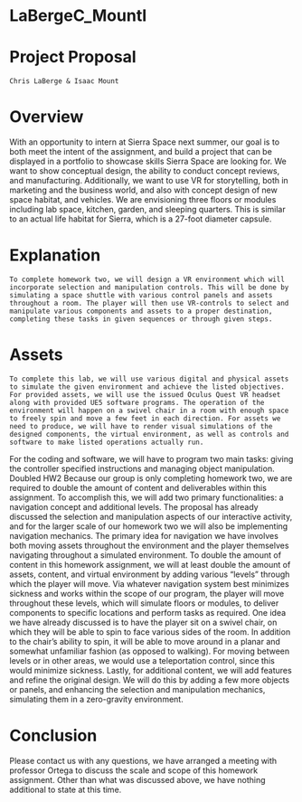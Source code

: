 # LaBergeC_MountI

# Project Proposal
	Chris LaBerge & Isaac Mount

# Overview
With an opportunity to intern at Sierra Space next summer, our goal is to both meet the intent of the assignment, and build a project that can be displayed in a portfolio to showcase skills Sierra Space are looking for. We want to show conceptual design, the ability to conduct concept reviews, and manufacturing. Additionally, we want to use VR for storytelling, both in marketing and the business world, and also with concept design of new space habitat, and vehicles. We are envisioning  three floors or modules including lab space, kitchen, garden, and sleeping quarters. This is similar to an actual life habitat for Sierra, which is a 27-foot diameter capsule.

# Explanation
	To complete homework two, we will design a VR environment which will incorporate selection and manipulation controls. This will be done by simulating a space shuttle with various control panels and assets throughout a room. The player will then use VR-controls to select and manipulate various components and assets to a proper destination, completing these tasks in given sequences or through given steps.

# Assets
	To complete this lab, we will use various digital and physical assets to simulate the given environment and achieve the listed objectives.
	For provided assets, we will use the issued Oculus Quest VR headset along with provided UE5 software programs. The operation of the environment will happen on a swivel chair in a room with enough space to freely spin and move a few feet in each direction. For assets we need to produce, we will have to render visual simulations of the designed components, the virtual environment, as well as controls and software to make listed operations actually run.
For the coding and software, we will have to program two main tasks: giving the controller specified instructions and managing object manipulation.
Doubled HW2
	Because our group is only completing homework two, we are required to double the amount of content and deliverables within this assignment. To accomplish this, we will add two primary functionalities: a navigation concept and additional levels.
	The proposal has already discussed the selection and manipulation aspects of our interactive activity, and for the larger scale of our homework two we will also be implementing navigation mechanics. The primary idea for navigation we have involves both moving assets throughout the environment and the player themselves navigating throughout a simulated environment. 
	To double the amount of content in this homework assignment, we will at least double the amount of assets, content, and virtual environment by adding various “levels” through which the player will move. Via whatever navigation system best minimizes sickness and works within the scope of our program, the player will move throughout these levels, which will simulate floors or modules, to deliver components to specific locations and perform tasks as required. One idea we have already discussed is to have the player sit on a swivel chair, on which they will be able to spin to face various sides of the room. In addition to the chair’s ability to spin, it will be able to move around in a planar and somewhat unfamiliar fashion (as opposed to walking). For moving between levels or in other areas, we would use a teleportation control, since this would minimize sickness.
	Lastly, for additional content, we will add features and refine the original design. We will do this by adding a few more objects or panels, and enhancing the selection and manipulation mechanics, simulating them in a zero-gravity environment. 

# Conclusion
Please contact us with any questions, we have arranged a meeting with professor Ortega to discuss the scale and scope of this homework assignment. Other than what was discussed above, we have nothing additional to state at this time.
